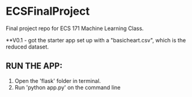 # ECSFinalProject
Final project repo for ECS 171 Machine Learning Class.

**V0.1 - got the starter app set up with a "basicheart.csv", which is the reduced dataset.

## RUN THE APP:
1) Open the 'flask' folder in terminal.
2) Run 'python app.py' on the command line